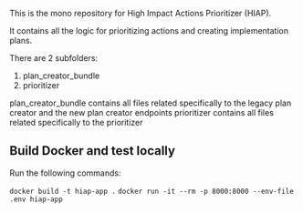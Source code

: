 This is the mono repository for High Impact Actions Prioritizer (HIAP).

It contains all the logic for prioritizing actions and creating implementation plans.

There are 2 subfolders:

1. plan_creator_bundle
2. prioritizer

plan_creator_bundle contains all files related specifically to the legacy plan creator and the new plan creator endpoints
prioritizer contains all files related specifically to the prioritizer

## Build Docker and test locally

Run the following commands:

`docker build -t hiap-app .`
`docker run -it --rm -p 8000:8000 --env-file .env hiap-app`
